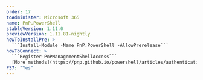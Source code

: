 ```yaml
---
order: 17
toAdminister: Microsoft 365
name: PnP.PowerShell
stableVersion: 1.11.0
previewVersion: 1.11.81-nightly
howToInstallPre: >
  ```Install-Module -Name PnP.PowerShell -AllowPrerelease```
howToConnect: >
  ```Register-PnPManagementShellAccess```
  [More methods](https://pnp.github.io/powershell/articles/authentication.html)
PS7: "Yes"
---
```

